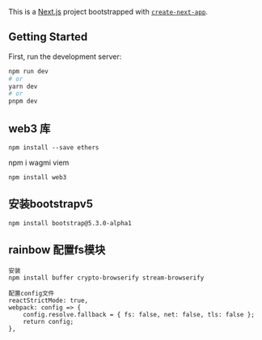 This is a [Next.js](https://nextjs.org/) project bootstrapped with [`create-next-app`](https://github.com/vercel/next.js/tree/canary/packages/create-next-app).

## Getting Started

First, run the development server:

```bash
npm run dev
# or
yarn dev
# or
pnpm dev
```
## web3 库
```
npm install --save ethers
```
npm i wagmi viem
```
npm install web3

```

## 安装bootstrapv5
```
npm install bootstrap@5.3.0-alpha1
```

## rainbow 配置fs模块
```
安装
npm install buffer crypto-browserify stream-browserify

配置config文件
reactStrictMode: true,
webpack: config => {
    config.resolve.fallback = { fs: false, net: false, tls: false };
    return config;
},
```
